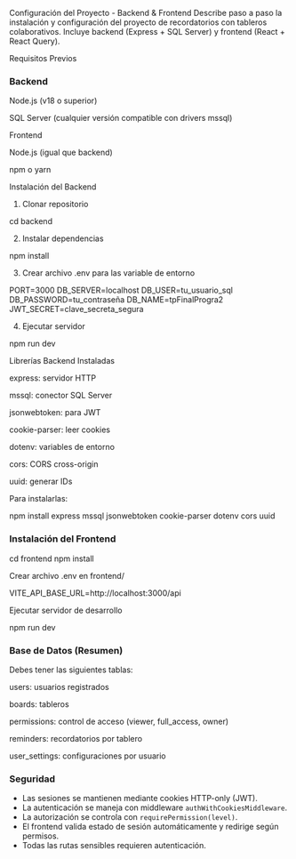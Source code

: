 Configuración del Proyecto - Backend & Frontend
 Describe paso a paso la instalación y configuración del proyecto de recordatorios con tableros colaborativos. Incluye backend (Express + SQL Server) y frontend (React + React Query).

 Requisitos Previos

### Backend

Node.js (v18 o superior)

SQL Server (cualquier versión compatible con drivers mssql)

Frontend

Node.js (igual que backend)

npm o yarn

Instalación del Backend

1. Clonar repositorio

cd backend

2. Instalar dependencias

npm install

3. Crear archivo .env para las variable de entorno

PORT=3000
DB_SERVER=localhost
DB_USER=tu_usuario_sql
DB_PASSWORD=tu_contraseña
DB_NAME=tpFinalProgra2
JWT_SECRET=clave_secreta_segura



4. Ejecutar servidor

npm run dev

Librerías Backend Instaladas

express: servidor HTTP

mssql: conector SQL Server

jsonwebtoken: para JWT

cookie-parser: leer cookies

dotenv: variables de entorno

cors: CORS cross-origin

uuid: generar IDs



Para instalarlas:

npm install express mssql jsonwebtoken cookie-parser dotenv cors uuid 


### Instalación del Frontend

cd frontend
npm install

Crear archivo .env en frontend/

VITE_API_BASE_URL=http://localhost:3000/api

Ejecutar servidor de desarrollo

npm run dev

### Base de Datos (Resumen)

Debes tener las siguientes tablas:

users: usuarios registrados

boards: tableros

permissions: control de acceso (viewer, full_access, owner)

reminders: recordatorios por tablero

user_settings: configuraciones por usuario


 ### Seguridad

* Las sesiones se mantienen mediante cookies HTTP-only (JWT).
* La autenticación se maneja con middleware `authWithCookiesMiddleware`.
* La autorización se controla con `requirePermission(level)`.
* El frontend valida estado de sesión automáticamente y redirige según permisos.
* Todas las rutas sensibles requieren autenticación.

